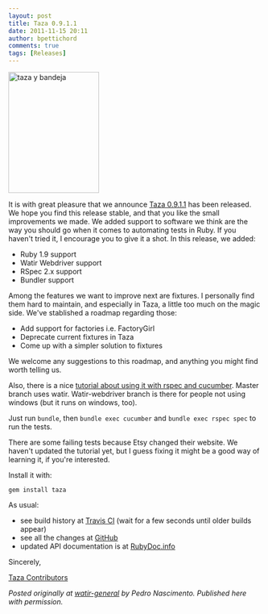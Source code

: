 ```yaml
---
layout: post
title: Taza 0.9.1.1
date: 2011-11-15 20:11
author: bpettichord
comments: true
tags: [Releases]
---
```

<a href="http://www.flickr.com/photos/denimandela/162857252/" title="taza y bandeja by deniman, on Flickr"><img src="http://farm1.static.flickr.com/45/162857252_fee8917cf9_m.jpg" width="180" height="240" alt="taza y bandeja"></a>

It is with great pleasure that we announce <a href="https://rubygems.org/gems/taza">Taza 0.9.1.1</a> has been released. We hope you find this release stable, and that you like the small improvements we made. We added support to software we think are the way you should go when it comes to automating tests in Ruby. If you haven't tried it, I encourage you to give it a shot. <!--more-->
In this release, we added:

<ul>
<li>Ruby 1.9 support</li>
<li>Watir Webdriver support</li>
<li>RSpec 2.x support</li>
<li>Bundler support</li>
</ul>

Among the features we want to improve next are fixtures. I personally find them hard to maintain, and especially in Taza, a little too much on the magic side. We've stablished a roadmap regarding those:

<ul>
<li>Add support for factories i.e. FactoryGirl</li>
<li>Deprecate current fixtures in Taza</li>
<li>Come up with a simpler solution to fixtures</li>
</ul>

We welcome any suggestions to this roadmap, and anything you might find worth telling us.

Also, there is a nice <a href="https://github.com/hammernight/etsy_cucumber_taza_tutorial">tutorial about using it with rspec and cucumber</a>.
Master branch uses watir. Watir-webdriver branch is there for people not using windows (but it runs on windows, too).

Just run <code>bundle</code>, then <code>bundle exec cucumber</code> and <code>bundle exec rspec spec</code> to run the tests.

There are some failing tests because Etsy changed their website. We haven't updated the tutorial yet, but I guess fixing it might be a good way of learning it, if you're interested.

Install it with:

<code>gem install taza</code>

As usual: 

<ul>
<li>see build history at <a href="http://travis-ci.org/#!/hammernight/taza/builds">Travis CI</a> (wait for a few seconds until older builds appear)</li>
<li>see all the changes at <a href="https://github.com/hammernight/taza/commits/master">GitHub</a></li>
<li>updated API documentation is at <a href="http://rubydoc.info/gems/taza">RubyDoc.info</a></li>
</ul>

Sincerely,

<a href="https://github.com/hammernight/taza/contributors">Taza Contributors</a>

<em>Posted originally at <a href="https://groups.google.com/forum/#!topic/watir-general/K6rJ3xRyDPg">watir-general</a> by Pedro Nascimento. Published here with permission.</em>

<p>
